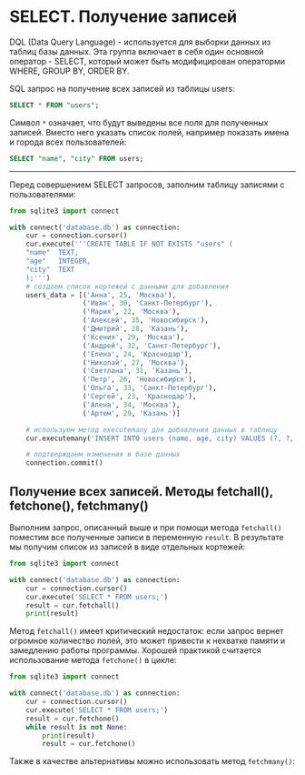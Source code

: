 
# SELECT. Получение записей

DQL (Data Query Language) - используется для выборки данных из таблиц базы данных. Эта группа включает в себя один основной оператор - SELECT, который может быть модифицирован операторми WHERE, GROUP BY, ORDER BY.

SQL запрос на получение всех записей из таблицы users:

```sql
SELECT * FROM "users";
```

Символ `*` означает, что будут выведены все поля для полученных записей. Вместо него указать список полей, например показать имена и города всех пользователей:

```sql
SELECT "name", "city" FROM users;
```

---

Перед совершением SELECT запросов, заполним таблицу записями с пользователями:

```python
from sqlite3 import connect

with connect('database.db') as connection:
    cur = connection.cursor()
    cur.execute('''CREATE TABLE IF NOT EXISTS "users" (
    "name"  TEXT,
    "age"   INTEGER,
    "city"  TEXT
    );''')
    # создаем список кортежей с данными для добавления
    users_data = [('Анна', 25, 'Москва'),
                  ('Иван', 30, 'Санкт-Петербург'),
                  ('Мария', 22, 'Москва'),
                  ('Алексей', 35, 'Новосибирск'),
                  ('Дмитрий', 28, 'Казань'),
                  ('Ксения', 29, 'Москва'),
                  ('Андрей', 32, 'Санкт-Петербург'),
                  ('Елена', 24, 'Краснодар'),
                  ('Николай', 27, 'Москва'),
                  ('Светлана', 31, 'Казань'),
                  ('Петр', 26, 'Новосибирск'),
                  ('Ольга', 33, 'Санкт-Петербург'),
                  ('Сергей', 23, 'Краснодар'),
                  ('Алена', 34, 'Москва'),
                  ('Артем', 29, 'Казань')]

    # используем метод executemany для добавления данных в таблицу
    cur.executemany('INSERT INTO users (name, age, city) VALUES (?, ?, ?)', users_data)

    # подтверждаем изменения в базе данных
    connection.commit()
```

## Получение всех записей. Методы fetchall(), fetchone(), fetchmany()

Выполним запрос, описанный выше и при помощи метода `fetchall()` поместим все полученные записи в переменную `result`. В результате мы получим список из записей в виде отдельных кортежей:

```python
from sqlite3 import connect

with connect('database.db') as connection:
    cur = connection.cursor()
    cur.execute('SELECT * FROM users;')
    result = cur.fetchall()
    print(result)
```

Метод `fetchall()` имеет критический недостаток: если запрос вернет огромное количество полей, это может привести к нехватке памяти и замедлению работы программы. Хорошей практикой считается использование метода `fetchone()` в цикле:

```python
from sqlite3 import connect

with connect('database.db') as connection:
    cur = connection.cursor()
    cur.execute('SELECT * FROM users;')
    result = cur.fetchone()
    while result is not None:
        print(result)
        result = cur.fetchone()
```

Также в качестве альтернативы можно использовать метод `fetchmany()`:

